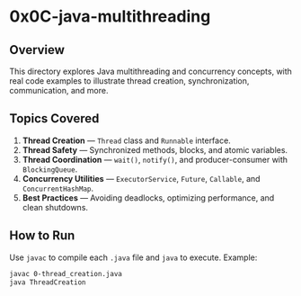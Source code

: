 # 0x0C-java-multithreading

## Overview
This directory explores Java multithreading and concurrency concepts, with real code examples to illustrate thread creation, synchronization, communication, and more.

## Topics Covered
1. **Thread Creation** — `Thread` class and `Runnable` interface.
2. **Thread Safety** — Synchronized methods, blocks, and atomic variables.
3. **Thread Coordination** — `wait()`, `notify()`, and producer-consumer with `BlockingQueue`.
4. **Concurrency Utilities** — `ExecutorService`, `Future`, `Callable`, and `ConcurrentHashMap`.
5. **Best Practices** — Avoiding deadlocks, optimizing performance, and clean shutdowns.

## How to Run
Use `javac` to compile each `.java` file and `java` to execute. Example:
```bash
javac 0-thread_creation.java
java ThreadCreation

